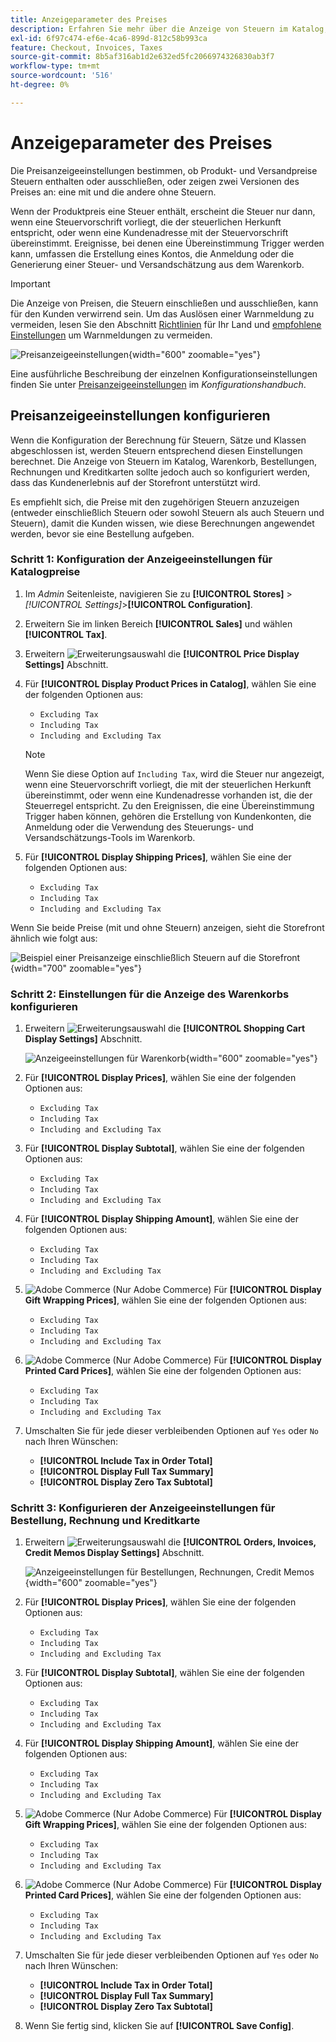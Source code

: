 ```yaml
---
title: Anzeigeparameter des Preises
description: Erfahren Sie mehr über die Anzeige von Steuern im Katalog, Warenkorb, Bestellungen, Rechnungen und Kreditkarten, die das Kundenerlebnis unterstützen.
exl-id: 6f97c474-ef6e-4ca6-899d-812c58b993ca
feature: Checkout, Invoices, Taxes
source-git-commit: 8b5af316ab1d2e632ed5fc2066974326830ab3f7
workflow-type: tm+mt
source-wordcount: '516'
ht-degree: 0%

---
```


# Anzeigeparameter des Preises

Die Preisanzeigeeinstellungen bestimmen, ob Produkt- und Versandpreise Steuern enthalten oder ausschließen, oder zeigen zwei Versionen des Preises an: eine mit und die andere ohne Steuern.

Wenn der Produktpreis eine Steuer enthält, erscheint die Steuer nur dann, wenn eine Steuervorschrift vorliegt, die der steuerlichen Herkunft entspricht, oder wenn eine Kundenadresse mit der Steuervorschrift übereinstimmt. Ereignisse, bei denen eine Übereinstimmung Trigger werden kann, umfassen die Erstellung eines Kontos, die Anmeldung oder die Generierung einer Steuer- und Versandschätzung aus dem Warenkorb.

>[!IMPORTANT]
>
>Die Anzeige von Preisen, die Steuern einschließen und ausschließen, kann für den Kunden verwirrend sein. Um das Auslösen einer Warnmeldung zu vermeiden, lesen Sie den Abschnitt [Richtlinien](international-tax-guidelines.md) für Ihr Land und [empfohlene Einstellungen](taxes.md#warning-messages) um Warnmeldungen zu vermeiden.

![Preisanzeigeeinstellungen](../configuration-reference/sales/assets/tax-price-display-settings.png){width="600" zoomable="yes"}

Eine ausführliche Beschreibung der einzelnen Konfigurationseinstellungen finden Sie unter [Preisanzeigeeinstellungen](../configuration-reference/sales/tax.md#price-display-settings) im _Konfigurationshandbuch_.

## Preisanzeigeeinstellungen konfigurieren

Wenn die Konfiguration der Berechnung für Steuern, Sätze und Klassen abgeschlossen ist, werden Steuern entsprechend diesen Einstellungen berechnet. Die Anzeige von Steuern im Katalog, Warenkorb, Bestellungen, Rechnungen und Kreditkarten sollte jedoch auch so konfiguriert werden, dass das Kundenerlebnis auf der Storefront unterstützt wird.

Es empfiehlt sich, die Preise mit den zugehörigen Steuern anzuzeigen (entweder einschließlich Steuern oder sowohl Steuern als auch Steuern und Steuern), damit die Kunden wissen, wie diese Berechnungen angewendet werden, bevor sie eine Bestellung aufgeben.

### Schritt 1: Konfiguration der Anzeigeeinstellungen für Katalogpreise

1. Im _Admin_ Seitenleiste, navigieren Sie zu **[!UICONTROL Stores]** > _[!UICONTROL Settings]_>**[!UICONTROL Configuration]**.

1. Erweitern Sie im linken Bereich **[!UICONTROL Sales]** und wählen **[!UICONTROL Tax]**.

1. Erweitern ![Erweiterungsauswahl](../assets/icon-display-expand.png) die **[!UICONTROL Price Display Settings]** Abschnitt.

1. Für **[!UICONTROL Display Product Prices in Catalog]**, wählen Sie eine der folgenden Optionen aus:

   - `Excluding Tax`
   - `Including Tax`
   - `Including and Excluding Tax`

   >[!NOTE]
   >
   >Wenn Sie diese Option auf `Including Tax`, wird die Steuer nur angezeigt, wenn eine Steuervorschrift vorliegt, die mit der steuerlichen Herkunft übereinstimmt, oder wenn eine Kundenadresse vorhanden ist, die der Steuerregel entspricht. Zu den Ereignissen, die eine Übereinstimmung Trigger haben können, gehören die Erstellung von Kundenkonten, die Anmeldung oder die Verwendung des Steuerungs- und Versandschätzungs-Tools im Warenkorb.

1. Für **[!UICONTROL Display Shipping Prices]**, wählen Sie eine der folgenden Optionen aus:

   - `Excluding Tax`
   - `Including Tax`
   - `Including and Excluding Tax`

Wenn Sie beide Preise (mit und ohne Steuern) anzeigen, sieht die Storefront ähnlich wie folgt aus:

![Beispiel einer Preisanzeige einschließlich Steuern auf die Storefront](./assets/catalog-prices-tax.png){width="700" zoomable="yes"}

### Schritt 2: Einstellungen für die Anzeige des Warenkorbs konfigurieren

1. Erweitern ![Erweiterungsauswahl](../assets/icon-display-expand.png) die **[!UICONTROL Shopping Cart Display Settings]** Abschnitt.

   ![Anzeigeeinstellungen für Warenkorb](../configuration-reference/sales/assets/tax-shopping-cart-display-settings.png){width="600" zoomable="yes"}

1. Für **[!UICONTROL Display Prices]**, wählen Sie eine der folgenden Optionen aus:

   - `Excluding Tax`
   - `Including Tax`
   - `Including and Excluding Tax`

1. Für **[!UICONTROL Display Subtotal]**, wählen Sie eine der folgenden Optionen aus:

   - `Excluding Tax`
   - `Including Tax`
   - `Including and Excluding Tax`

1. Für **[!UICONTROL Display Shipping Amount]**, wählen Sie eine der folgenden Optionen aus:

   - `Excluding Tax`
   - `Including Tax`
   - `Including and Excluding Tax`

1. ![Adobe Commerce](../assets/adobe-logo.svg) (Nur Adobe Commerce) Für **[!UICONTROL Display Gift Wrapping Prices]**, wählen Sie eine der folgenden Optionen aus:

   - `Excluding Tax`
   - `Including Tax`
   - `Including and Excluding Tax`

1. ![Adobe Commerce](../assets/adobe-logo.svg) (Nur Adobe Commerce) Für **[!UICONTROL Display Printed Card Prices]**, wählen Sie eine der folgenden Optionen aus:

   - `Excluding Tax`
   - `Including Tax`
   - `Including and Excluding Tax`

1. Umschalten Sie für jede dieser verbleibenden Optionen auf `Yes` oder `No` nach Ihren Wünschen:

   - **[!UICONTROL Include Tax in Order Total]**
   - **[!UICONTROL Display Full Tax Summary]**
   - **[!UICONTROL Display Zero Tax Subtotal]**

### Schritt 3: Konfigurieren der Anzeigeeinstellungen für Bestellung, Rechnung und Kreditkarte

1. Erweitern ![Erweiterungsauswahl](../assets/icon-display-expand.png) die **[!UICONTROL Orders, Invoices, Credit Memos Display Settings]** Abschnitt.

   ![Anzeigeeinstellungen für Bestellungen, Rechnungen, Credit Memos](../configuration-reference/sales/assets/tax-orders-invoices-credit-memos-display-settings.png){width="600" zoomable="yes"}

1. Für **[!UICONTROL Display Prices]**, wählen Sie eine der folgenden Optionen aus:

   - `Excluding Tax`
   - `Including Tax`
   - `Including and Excluding Tax`

1. Für **[!UICONTROL Display Subtotal]**, wählen Sie eine der folgenden Optionen aus:

   - `Excluding Tax`
   - `Including Tax`
   - `Including and Excluding Tax`

1. Für **[!UICONTROL Display Shipping Amount]**, wählen Sie eine der folgenden Optionen aus:

   - `Excluding Tax`
   - `Including Tax`
   - `Including and Excluding Tax`

1. ![Adobe Commerce](../assets/adobe-logo.svg) (Nur Adobe Commerce) Für **[!UICONTROL Display Gift Wrapping Prices]**, wählen Sie eine der folgenden Optionen aus:

   - `Excluding Tax`
   - `Including Tax`
   - `Including and Excluding Tax`

1. ![Adobe Commerce](../assets/adobe-logo.svg) (Nur Adobe Commerce) Für **[!UICONTROL Display Printed Card Prices]**, wählen Sie eine der folgenden Optionen aus:

   - `Excluding Tax`
   - `Including Tax`
   - `Including and Excluding Tax`

1. Umschalten Sie für jede dieser verbleibenden Optionen auf `Yes` oder `No` nach Ihren Wünschen:

   - **[!UICONTROL Include Tax in Order Total]**
   - **[!UICONTROL Display Full Tax Summary]**
   - **[!UICONTROL Display Zero Tax Subtotal]**

1. Wenn Sie fertig sind, klicken Sie auf **[!UICONTROL Save Config]**.
